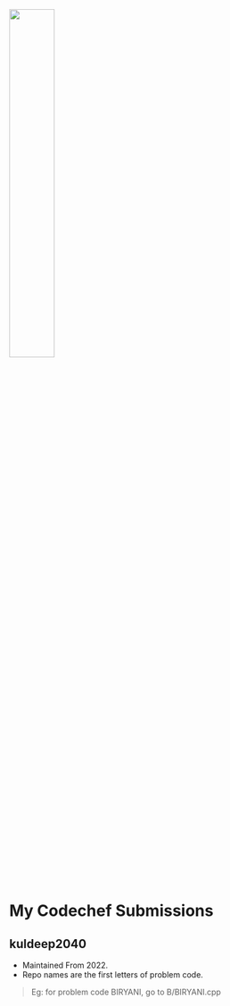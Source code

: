 <img src="https://user-images.githubusercontent.com/83647746/193534466-6f49116f-0e90-43f0-b9c1-e6d7a2fbb704.png" width="40%" height="40%">

# My Codechef Submissions

## kuldeep2040

- Maintained From 2022.
- Repo names are the first letters of problem code.

> Eg: for problem code BIRYANI, go to B/BIRYANI.cpp
